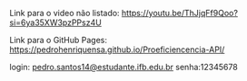Link para o video não listado: https://youtu.be/ThJjqFf9Qoo?si=6ya35XW3pzPPsz4U


Link para o GitHub Pages: https://pedrohenriquensa.github.io/Proeficiencencia-API/  

login: pedro.santos14@estudante.ifb.edu.br senha:12345678
